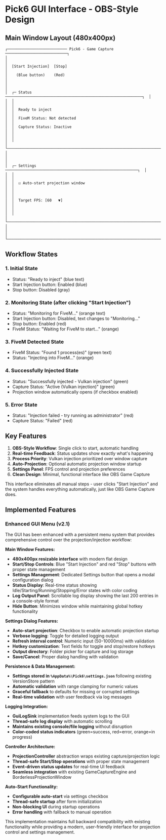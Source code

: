 # Pick6 GUI Interface - OBS-Style Design

## Main Window Layout (480x400px)

```
┌─────────────────────────── Pick6 - Game Capture ────────────────────────────┐
│                                                                              │
│  [Start Injection]  [Stop]                                                  │
│    (Blue button)    (Red)                                                   │
│                                                                              │
│  ┌─ Status ──────────────────────────────────────────────────────────────┐  │
│  │                                                                        │  │
│  │  Ready to inject                                                       │  │
│  │  FiveM Status: Not detected                                            │  │
│  │  Capture Status: Inactive                                              │  │
│  │                                                                        │  │
│  └────────────────────────────────────────────────────────────────────────┘  │
│                                                                              │
│  ┌─ Settings ────────────────────────────────────────────────────────────┐  │
│  │                                                                        │  │
│  │  ☑ Auto-start projection window                                       │  │
│  │                                                                        │  │
│  │  Target FPS: [60   ▼]                                                 │  │
│  │                                                                        │  │
│  └────────────────────────────────────────────────────────────────────────┘  │
│                                                                              │
└──────────────────────────────────────────────────────────────────────────────┘
```

## Workflow States

### 1. Initial State
- Status: "Ready to inject" (blue text)
- Start Injection button: Enabled (blue)
- Stop button: Disabled (gray)

### 2. Monitoring State (after clicking "Start Injection")
- Status: "Monitoring for FiveM..." (orange text)
- Start Injection button: Disabled, text changes to "Monitoring..."
- Stop button: Enabled (red)
- FiveM Status: "Waiting for FiveM to start..." (orange)

### 3. FiveM Detected State
- FiveM Status: "Found 1 process(es)" (green text)
- Status: "Injecting into FiveM..." (orange)

### 4. Successfully Injected State
- Status: "Successfully injected - Vulkan injection" (green)
- Capture Status: "Active (Vulkan injection)" (green)
- Projection window automatically opens (if checkbox enabled)

### 5. Error State
- Status: "Injection failed - try running as administrator" (red)
- Capture Status: "Failed" (red)

## Key Features

1. **OBS-Style Workflow**: Single click to start, automatic handling
2. **Real-time Feedback**: Status updates show exactly what's happening
3. **Process Priority**: Vulkan injection prioritized over window capture
4. **Auto-Projection**: Optional automatic projection window startup
5. **Settings Panel**: FPS control and projection preferences
6. **Clean Design**: Minimal, functional interface like OBS Game Capture

This interface eliminates all manual steps - user clicks "Start Injection" and the system handles everything automatically, just like OBS Game Capture does.

## Implemented Features

### Enhanced GUI Menu (v2.1)

The GUI has been enhanced with a persistent menu system that provides comprehensive control over the projection/injection workflow:

**Main Window Features:**
- **480x400px resizable interface** with modern flat design
- **Start/Stop Controls**: Blue "Start Injection" and red "Stop" buttons with proper state management
- **Settings Management**: Dedicated Settings button that opens a modal configuration dialog
- **Status Display**: Real-time status showing Idle/Starting/Running/Stopping/Error states with color coding
- **Log Output Panel**: Scrollable log display showing the last 200 entries in a console-style format
- **Hide Button**: Minimizes window while maintaining global hotkey functionality

**Settings Dialog Features:**
- **Auto-start projection**: Checkbox to enable automatic projection startup
- **Verbose logging**: Toggle for detailed logging output
- **Refresh interval control**: Numeric input (50-10000ms) with validation
- **Hotkey customization**: Text fields for toggle and stop/restore hotkeys
- **Output directory**: Folder picker for capture and log storage
- **Save/Cancel**: Proper dialog handling with validation

**Persistence & Data Management:**
- **Settings stored in `%AppData%\Pick6\settings.json`** following existing VersionStore pattern
- **Automatic validation** with range clamping for numeric values
- **Graceful fallback** to defaults for missing or corrupted settings
- **Real-time validation** with user feedback via log messages

**Logging Integration:**
- **GuiLogSink** implementation feeds system logs to the GUI
- **Thread-safe log display** with automatic scrolling
- **Maintains existing console/file logging** without disruption
- **Color-coded status indicators** (green=success, red=error, orange=in progress)

**Controller Architecture:**
- **ProjectionController** abstraction wraps existing capture/projection logic
- **Thread-safe Start/Stop operations** with proper state management
- **Event-driven status updates** for real-time UI feedback
- **Seamless integration** with existing GameCaptureEngine and BorderlessProjectionWindow

**Auto-Start Functionality:**
- **Configurable auto-start** via settings checkbox
- **Thread-safe startup** after form initialization
- **Non-blocking UI** during startup operations
- **Error handling** with fallback to manual operation

This implementation maintains full backward compatibility with existing functionality while providing a modern, user-friendly interface for projection control and settings management.